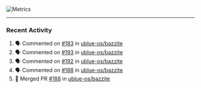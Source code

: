 ![Metrics](https://metrics.lecoq.io/KyleGospo?template=classic&base=header%2C%20activity%2C%20community%2C%20repositories%2C%20metadata&base.indepth=false&base.hireable=false&base.skip=false&config.timezone=America%2FLos_Angeles)

---
### Recent Activity
<!--START_SECTION:activity-->
1. 🗣 Commented on [#183](https://github.com/ublue-os/bazzite/issues/183#issuecomment-1693873764) in [ublue-os/bazzite](https://github.com/ublue-os/bazzite)
2. 🗣 Commented on [#193](https://github.com/ublue-os/bazzite/issues/193#issuecomment-1693873015) in [ublue-os/bazzite](https://github.com/ublue-os/bazzite)
3. 🗣 Commented on [#192](https://github.com/ublue-os/bazzite/issues/192#issuecomment-1693872418) in [ublue-os/bazzite](https://github.com/ublue-os/bazzite)
4. 🗣 Commented on [#188](https://github.com/ublue-os/bazzite/pull/188#issuecomment-1693871644) in [ublue-os/bazzite](https://github.com/ublue-os/bazzite)
5. 🎉 Merged PR [#188](https://github.com/ublue-os/bazzite/pull/188) in [ublue-os/bazzite](https://github.com/ublue-os/bazzite)
<!--END_SECTION:activity-->
